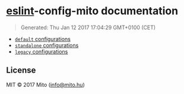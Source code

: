 # [eslint](http://eslint.org)-config-mito documentation
> Generated: Thu Jan 12 2017 17:04:29 GMT+0100 (CET)

* [`default` configurations](default.md)
* [`standalone` configurations](standalone.md)
* [`legacy` configurations](legacy.md)

## License
MIT © 2017 Mito (info@mito.hu)